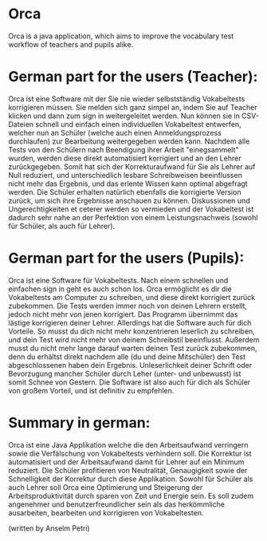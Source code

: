 # Orca
Orca is a java application, which aims to improve the vocabulary test workflow of teachers and pupils alike.

# German part for the users (Teacher):

Orca ist eine Software mit der Sie nie wieder selbstständig Vokabeltests korrigieren müssen. Sie melden sich ganz simpel an, indem Sie auf Teacher klicken und dann zum sign in weitergeleitet werden. Nun können sie in CSV-Dateien schnell und einfach einen individuellen Vokabeltest entwerfen, welcher nun an Schüler (welche auch einen Anmeldungsprozess durchlaufen) zur Bearbeitung weitergegeben werden kann. Nachdem alle Tests von den Schülern nach Beendigung ihrer Arbeit "einegsammelt" wurden, werden diese direkt automatisiert korrigiert und an den Lehrer zurückgegeben. Somit hat sich der Korrekturaufwand für Sie als Lehrer auf Null reduziert, und unterschiedlich lesbare Schreibweisen beeinflussen nicht mehr das Ergebnis, und das erlente Wissen kann optimal abgefragt werden. Die Schüler erhalten natürlich ebenfalls die korrigierte Version zurück, um sich ihre Ergebnisse anschauen zu können. Diskussionen und Ungerechtigkeiten et ceterer werden so vermieden und der Vokabeltest ist dadurch sehr nahe an der Perfektion von einem Leistungsnachweis (sowohl für Schüler, als auch für Lehrer).

# German part for the users (Pupils):

Orca ist eine Software für Vokabeltests. Nach einem schnellen und einfachen sign in geht es auch schon los. Orca ermöglicht es dir die Vokabeltests am Computer zu schreiben, und diese direkt korrigiert zurück zubekommen. Die Tests werden immer noch von deinen Lehrern erstellt, jedoch nicht mehr von jenen korrigiert. Das Programm übernimmt das lästige korrigieren deiner Lehrer. Allerdings hat die Software auch für dich Vorteile. So musst du dich nicht mehr konzentrieren leserlich zu schreiben, und dein Test wird nicht mehr von deinem Schreibstil beeinflusst. Außerdem musst du nicht mehr lange darauf warten deinen Test zurück zubekommen, denn du erhältst direkt nachdem alle (du und deine Mitschüler) den Test abgeschlossenen haben dein Ergebnis. Unleserlichkeit deiner Schrift oder Bevorzugung mancher Schüler durch Leher (unter- und unbewusst) ist somit Schnee von Gestern. Die Software ist also auch für dich als Schüler von großem Vorteil, und ist definitiv zu empfehlen.

# Summary in german:

Orca ist eine Java Applikation welche die den Arbeitsaufwand verringern sowie die Verfälschung von Vokabeltests verhindern soll. Die Korrektur ist automatisiert und der Arbeitsaufwand damit für Lehrer auf ein Minimum reduziert. Die Schüler profitieren von Neutralität, Genaugigkeit sowie der Schnelligkeit der Korrektur durch diese Applikation. Sowohl für Schüler als auch Lehrer soll Orca eine Optimierung und Steigerung der Arbeitsproduktivität durch sparen von Zeit und Energie sein. Es soll zudem angenehmer und benutzerfreundlicher sein als das herkömmliche ausarbeiten, bearbeiten und korrigieren von Vokabeltesten.

(written by Anselm Petri)
